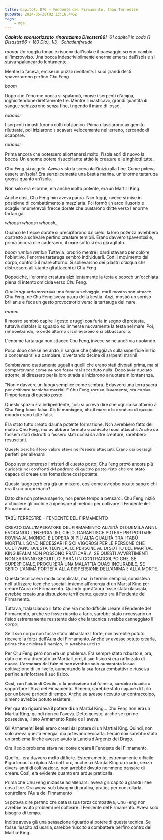 ```yaml
---
title: Capitolo 876 – Fendente del Firmamento, Tabù Terrestre
pubDate: 2024-06-28T02:13:16.440Z
tags:
    - mga
---
```



<em><strong>Capitolo sponsorizzato, ringraziamo Disaster66!</strong>
161 capitoli in coda (1 Disaster66 + 160 Dio), 1/3,
-Schadenfreude</em>


*roooar* Un ruggito tonante risuonò dall'isola e il paesaggio sereno cambiò all'improvviso. Una bocca indescrivibilmente enorme emerse dall'isola e si stava spalancando lentamente.


Mentre lo faceva, emise un puzzo rivoltante. I suoi grandi denti spaventarono perfino Chu Feng.


*boom*


Dopo che l'enorme bocca si spalancò, morse i serpenti d'acqua, inghiottendone direttamente tre. Mentre li masticava, grandi quantità di sangue schizzarono senza fine, tingendo il mare di rosso.


*roaaaar*


I serpenti rimasti furono colti dal panico. Prima rilasciarono un gemito riluttante, poi iniziarono a scavare velocemente nel terreno, cercando di scappare.


*roaaaar*


Prima ancora che potessero allontanarsi molto, l'isola aprì di nuovo la bocca. Un enorme potere risucchiante attirò le creature e le inghiottì tutte.


Chu Feng si raggelò. Aveva visto la scena dall'inizio alla fine. Come poteva essere un'isola? Era semplicemente una bestia marina, un'enorme tartaruga grossa quanto un'isola.


Non solo era enorme, era anche molto potente, era un Martial King.


Anche così, Chu Feng non aveva paura. Non fuggì, invece si mise in posizione di combattimento a mezz'aria. Poi formò un arco illusorio e scagliò innumerevoli frecce dorate che puntarono dritte verso l'enorme tartaruga.


*whoosh whoosh whoosh...*


Quando le frecce dorate si precipitarono dal cielo, la loro potenza avrebbero costretto a schivare perfino creature temibili. Erano davvero spaventosi e, prima ancora che cadessero, il mare sotto si era già agitato.


*boom rumble rumble* Tuttavia, proprio mentre i dardi stavano per colpire l'obiettivo, l'enorme tartaruga sembrò individuarli. Con il movimento del corpo, controllò il mare attorno. Si sollevarono dei pilastri d'acqua che distrussero all'istante gli attacchi di Chu Feng.


Dopodiché, l'enorme creatura alzò lentamente la testa e scoccò un'occhiata piena di intento omicida verso Chu Feng.


Quello sguardo mostrava una ferocia selvaggia, ma il mostro non attaccò Chu Feng, né Chu Feng aveva paura della bestia. Anzi, mostrò un sorriso brillante e fece un gesto provocatorio verso la tartaruga del mare.


*roaaar*


Il mostro sembrò capire il gesto e ruggì con furia in segno di protesta, tuttavia distolse lo sguardo ed immerse nuovamente la testa nel mare. Poi, rimbombando, le onde attorno si sollevarono e si abbassarono.


L'enorme tartaruga non attaccò Chu Feng, invece se ne andò via nuotando.


Poco dopo che se ne andò, il sangue che galleggiava sulla superficie iniziò a condensarsi e a cambiare, diventando decine di serpenti marini!


Sembravano esattamente uguali a quelli che erano stati divorati prima, ma si comportavano come se non fosse mai accaduto nulla. Dopo aver nuotato attorno, si diressero per la loro strada e iniziarono a nuotare in lontananza.


"Non è davvero un luogo semplice come sembra. È davvero una terra sacra per coltivare tecniche marziali!" Chu Feng sorrise lievemente, ora capiva l'importanza di questo posto.


Questo spazio era indipendente, così si poteva dire che ogni cosa attorno a Chu Feng fosse falsa. Sia le montagne, che il mare e le creature di questo mondo erano tutte falsi.


Era stato tutto creato da una potente formazione. Non avrebbero fatto del male a Chu Feng, ma avrebbero fermato e schivato i suoi attacchi. Anche se fossero stati distrutti o fossero stati uccisi da altre creature, sarebbero resuscitati.


Questo perché il loro valore stava nell'essere attaccati. Erano dei bersagli perfetti per allenarsi.


Dopo aver compreso i misteri di questo posto, Chu Feng provò ancora più curiosità nei confronti del padrone di questo posto visto che era stato capace di creare una formazione così potente.


Questo luogo però era già un mistero, così come avrebbe potuto sapere chi era il suo proprietario?


Dato che non poteva saperlo, non perse tempo a pensarci. Chu Feng iniziò a chiudere gli occhi e a ripensare al metodo per coltivare il Fendente del Firmamento.


TABÙ TERRESTRE – FENDENTE DEL FIRMAMENTO


CREATO DALL'IMPERATORE DEL FIRMAMENTO ALL'ETÀ DI DUEMILA ANNI.
EVOCANDO L'ENERGIA DEL CIELO, GARANTISCE POTERE PER PORTARE ROVINA AL MONDO. È L'OPERA DI PIÙ ALTA QUALITÀ TRA I TABÙ MORTALI. SONO NECESSARI FISICI VIGOROSI PER LE PERSONE CHE COLTIVANO QUESTA TECNICA. LE PERSONE AL DI SOTTO DEL MARTIAL KING REALM NON POSSONO PRATICARLA. SE QUESTI AVVERTIMENTI NON SARANNO SEGUITI, CI SARÀ UN CONTRACCOLPO CHE, SE SUPERFICIALE, PROCURERÀ UNA MALATTIA QUASI INCURABILE, SE SERIO, L'ANIMA PORTERÀ ALLA DISPERSIONE DELL'ANIMA E ALLA MORTE.


Questa tecnica era molto complicata, ma, in termini semplici, consisteva nell'utilizzare tecniche speciali insieme all'energia di un Martial King per creare l'Aura del Firmamento. Quando quest'aura fosse stata rilasciata, avrebbe creato una distruzione terrificante, questo era il Fendente del Firmamento.


Tuttavia, tralasciando il fatto che era molto difficile creare il Fendente del Firmamento, anche se fosse riuscito a farlo, sarebbe stato necessario un fisico estremamente resistente dato che la tecnica avrebbe danneggiato il corpo.


Se il suo corpo non fosse stato abbastanza forte, non avrebbe potuto ricevere la forza dell'Aura del Firmamento. Anche se avesse potuto crearla, prima che colpisse il nemico, lo avrebbe ucciso.


Per Chu Feng però non era un problema. Era sempre stato robusto e, ora, dato che era diventato un Martial Lord, il suo fisico si era rafforzato di nuovo. L'armatura dei fulmini non avrebbe solo aumentato la sua coltivazione di un livello, aumentando la sua forza combattiva e riusciva perfino a rinforzare il suo fisico.


Così, con l'aiuto di Ovetto, e la protezione del fulmine, sarebbe riuscito a sopportare l'Aura del Firmamento. Almeno, sarebbe stato capace di farlo per un breve periodo di tempo. Anche se avesse ricevuto un contraccolpo, almeno avrebbe potuto resistere.


Per quanto riguardava il potere di un Martial King... Chu Feng non era un Martial King, quindi non ce l'aveva. Detto questo, anche se non ne possedeva, il suo Armamento Reale ce l'aveva.


Gli Armamenti Reali erano creati dal potere di un Martial King. Quindi, non solo aveva questa energia, ma potevano evocarla. Perciò non sarebbe stato un problema finché avesse avuto la Lancia d'Argento del Drago.


Ora il solo problema stava nel come creare il Fendente del Firmamento.


Quello... era davvero molto difficile. Estremamente, estremamente difficile. Figuriamoci un tipico Martial Lord, anche un Martial King ordinario, senza diversi anni di coltivazione, non avrebbe dovuto nemmeno pensare di creare. Così, era evidente quanto era arduo praticarla.


Prima che Chu Feng iniziasse ad allenarsi, aveva già capito a grandi linee cosa fare. Ora aveva solo bisogno di pratica, pratica per controllarla, controllare l'Aura del Firmamento.


Si poteva dire perfino che data la sua forza combattiva, Chu Feng non avrebbe avuto problemi nel coltivare il Fendente del Firmamento. Aveva solo bisogno di tempo.


Inoltre aveva già una sensazione riguardo al potere di questa tecnica. Se fosse riuscito ad usarla, sarebbe riuscito a combattere perfino contro dei Martial King.
                                
                                



